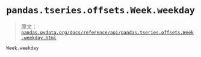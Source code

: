# `pandas.tseries.offsets.Week.weekday`

> 原文：[`pandas.pydata.org/docs/reference/api/pandas.tseries.offsets.Week.weekday.html`](https://pandas.pydata.org/docs/reference/api/pandas.tseries.offsets.Week.weekday.html)

```py
Week.weekday
```
